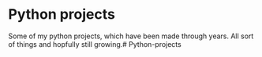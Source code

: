 # Python projects

Some of my python projects, which have been made through years. All sort of things and hopfully still growing.# Python-projects
